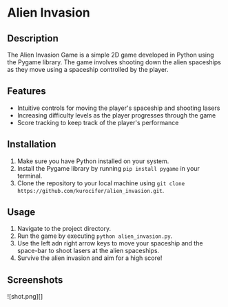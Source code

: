 # Alien Invasion

## Description
The Alien Invasion Game is a simple 2D game developed in Python using the Pygame library. 
The game involves shooting down the alien spaceships as they move using a spaceship controlled by the player.

## Features
- Intuitive controls for moving the player's spaceship and shooting lasers
- Increasing difficulty levels as the player progresses through the game
- Score tracking to keep track of the player's performance

## Installation
1. Make sure you have Python installed on your system.
2. Install the Pygame library by running `pip install pygame` in your terminal.
3. Clone the repository to your local machine using `git clone https://github.com/kurocifer/alien_invasion.git`.

## Usage
1. Navigate to the project directory.
2. Run the game by executing `python alien_invasion.py`.
3. Use the left adn right arrow keys to move your spaceship and the space-bar to shoot lasers at the alien spaceships.
4. Survive the alien invasion and aim for a high score!

## Screenshots
![shot.png][]